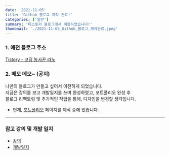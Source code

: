 ```yaml
---
date: '2021-11-05'
title: 'Github 블로그 제작 완료!'
categories: ['일반']
summary: '티스토리 블로그에서 이동하였습니다!'
thumbnail: './2021-11-05_Github_블로그_제작완료.jpeg'
---
```


### 1. 예전 블로그 주소

[Tistory - 코딩 농사꾼 라노](https://codi-rano.tistory.com/)

### 2. 메모 메모~ (공지)

나만의 블로그가 만들고 싶어서 이전하게 되었습니다.  
지금은 강의를 보고 개발일지를 쓰며 완성하였고, 포트폴리오 완성 후  
블로그 리팩토링 및 추가적인 작업을 통해, 디자인을 변경할 생각입니다.  
- 현재, [포트폴리오](https://17-sss.github.io/portfolio) 페이지를 제작 중에 있습니다.  

---

### 참고 강의 및 개발 일지

- [강의](https://edu.goorm.io/learn/lecture/25881/%EB%88%84%EA%B5%AC%EB%82%98-%EB%B8%94%EB%A1%9C%EA%B7%B8-%EA%B0%9C%EB%B0%9C-%ED%95%A0-%EC%88%98-%EC%9E%88%EB%8B%A4-react-%EA%B8%B0%EB%B0%98-gatsby%EB%A1%9C-%EA%B8%B0%EC%88%A0-%EB%B8%94%EB%A1%9C%EA%B7%B8-%EA%B0%9C%EB%B0%9C%ED%95%98%EA%B8%B0)
- [개발일지](https://boiled-feather-1c7.notion.site/Rano-Blog-8ec62a21b87e4c4c97a05b160c990e09)
